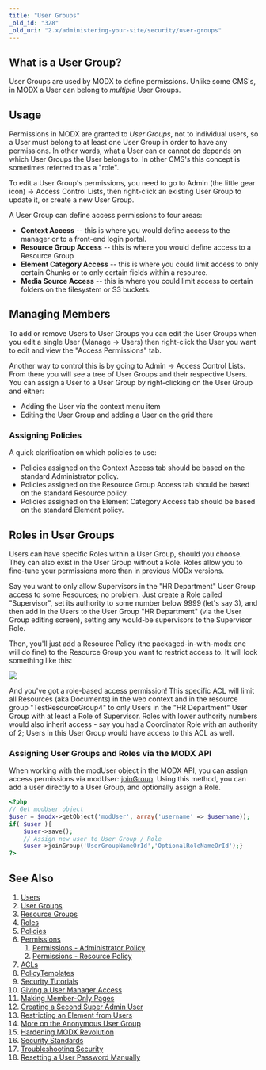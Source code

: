 ```yaml
---
title: "User Groups"
_old_id: "328"
_old_uri: "2.x/administering-your-site/security/user-groups"
---
```


##  What is a User Group? 

 User Groups are used by MODX to define permissions. Unlike some CMS's, in MODX a User can belong to _multiple_ User Groups.

##  Usage 

 Permissions in MODX are granted to _User Groups_, not to individual users, so a User must belong to at least one User Group in order to have any permissions. In other words, what a User can or cannot do depends on which User Groups the User belongs to. In other CMS's this concept is sometimes referred to as a "role".

 To edit a User Group's permissions, you need to go to Admin (the little gear icon) -> Access Control Lists, then right-click an existing User Group to update it, or create a new User Group.

 A User Group can define access permissions to four areas:

- **Context Access** -- this is where you would define access to the manager or to a front-end login portal.
- **Resource Group Access** -- this is where you would define access to a Resource Group
- **Element Category Access** -- this is where you could limit access to only certain Chunks or to only certain fields within a resource.
- **Media Source Access** -- this is where you could limit access to certain folders on the filesystem or S3 buckets.

##  Managing Members 

 To add or remove Users to User Groups you can edit the User Groups when you edit a single User (Manage -> Users) then right-click the User you want to edit and view the "Access Permissions" tab.

 Another way to control this is by going to Admin -> Access Control Lists. From there you will see a tree of User Groups and their respective Users. You can assign a User to a User Group by right-clicking on the User Group and either:

- Adding the User via the context menu item
- Editing the User Group and adding a User on the grid there

###  Assigning Policies 

 A quick clarification on which policies to use:

- Policies assigned on the Context Access tab should be based on the standard Administrator policy.
- Policies assigned on the Resource Group Access tab should be based on the standard Resource policy.
- Policies assigned on the Element Category Access tab should be based on the standard Element policy.

##  Roles in User Groups 

 Users can have specific Roles within a User Group, should you choose. They can also exist in the User Group without a Role. Roles allow you to fine-tune your permissions more than in previous MODx versions.

 Say you want to only allow Supervisors in the "HR Department" User Group access to some Resources; no problem. Just create a Role called "Supervisor", set its authority to some number below 9999 (let's say 3), and then add in the Users to the User Group "HR Department" (via the User Group editing screen), setting any would-be supervisors to the Supervisor Role.

 Then, you'll just add a Resource Policy (the packaged-in-with-modx one will do fine) to the Resource Group you want to restrict access to. It will look something like this:

 ![](/download/attachments/18678087/ug-rg-grid1.png?version=1&modificationDate=1268850005000)

 And you've got a role-based access permission! This specific ACL will limit all Resources (aka Documents) in the web context and in the resource group "TestResourceGroup4" to only Users in the "HR Department" User Group with at least a Role of Supervisor. Roles with lower authority numbers would also inherit access - say you had a Coordinator Role with an authority of 2; Users in this User Group would have access to this ACL as well.

###  Assigning User Groups and Roles via the MODX API 

 When working with the modUser object in the MODX API, you can assign access permissions via modUser::[joinGroup](http://api.modx.com/revolution/2.1/_model_modx_moduser.class.html#%5CmodUser::joinGroup()). Using this method, you can add a user directly to a User Group, and optionally assign a Role.

``` php 
<?php
// Get modUser object
$user = $modx->getObject('modUser', array('username' => $username));
if( $user ){
    $user->save();
    // Assign new user to User Group / Role
    $user->joinGroup('UserGroupNameOrId','OptionalRoleNameOrId');}
?>
```

##  See Also 

1. [Users](administering-your-site/security/users)
2. [User Groups](administering-your-site/security/user-groups)
3. [Resource Groups](administering-your-site/security/resource-groups)
4. [Roles](administering-your-site/security/roles)
5. [Policies](administering-your-site/security/policies)
  1. [Permissions](administering-your-site/security/policies/permissions)
      1. [Permissions - Administrator Policy](administering-your-site/security/policies/permissions/permissions-administrator-policy)
      2. [Permissions - Resource Policy](administering-your-site/security/policies/permissions/permissions-resource-policy)
  2. [ACLs](administering-your-site/security/policies/acls)
  3. [PolicyTemplates](administering-your-site/security/policies/policytemplates)
6. [Security Tutorials](administering-your-site/security/security-tutorials)
  1. [Giving a User Manager Access](administering-your-site/security/security-tutorials/giving-a-user-manager-access)
  2. [Making Member-Only Pages](administering-your-site/security/security-tutorials/making-member-only-pages)
  3. [Creating a Second Super Admin User](administering-your-site/security/security-tutorials/creating-a-second-super-admin-user)
  4. [Restricting an Element from Users](administering-your-site/security/security-tutorials/restricting-an-element-from-users)
  5. [More on the Anonymous User Group](administering-your-site/security/security-tutorials/more-on-the-anonymous-user-group)
7. [Hardening MODX Revolution](administering-your-site/security/hardening-modx-revolution)
8. [Security Standards](administering-your-site/security/security-standards)
9. [Troubleshooting Security](administering-your-site/security/troubleshooting-security)
  1. [Resetting a User Password Manually](administering-your-site/security/troubleshooting-security/resetting-a-user-password-manually)